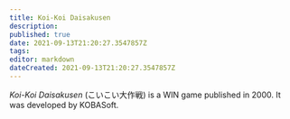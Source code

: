 ```yaml
---
title: Koi-Koi Daisakusen
description: 
published: true
date: 2021-09-13T21:20:27.3547857Z 
tags: 
editor: markdown
dateCreated: 2021-09-13T21:20:27.3547857Z
---
```

_Koi-Koi Daisakusen_ (<span lang='ja'>こいこい大作戦</span>) is a WIN game published in 2000.
It was developed by KOBASoft.
